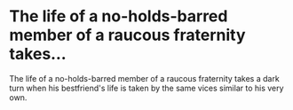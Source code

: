 # The life of a no-holds-barred member of a raucous fraternity takes…

The life of a no-holds-barred member of a raucous fraternity takes a dark turn when his bestfriend's life is taken by the same vices similar to his very own.
